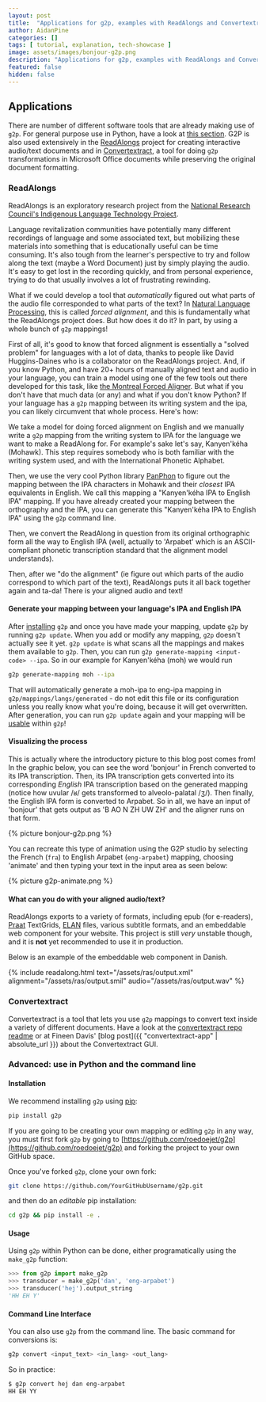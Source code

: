 ```yaml
---
layout: post
title:  "Applications for g2p, examples with ReadAlongs and Convertextract"
author: AidanPine
categories: []
tags: [ tutorial, explanation, tech-showcase ]
image: assets/images/bonjour-g2p.png
description: "Applications for g2p, examples with ReadAlongs and Convertextract"
featured: false
hidden: false
---
```


## Applications

There are number of different software tools that are already making use of `g2p`. For general purpose use in Python, have a look at [this section](#advanced-use-in-python). G2P is also used extensively in the [ReadAlongs](#readalongs) project for creating interactive audio/text documents and in [Convertextract](#convertextract), a tool for doing `g2p` transformations in Microsoft Office documents while preserving the original document formatting.

### ReadAlongs

ReadAlongs is an exploratory research project from the [National Research Council's Indigenous Language Technology Project](https://nrc.canada.ca/en/research-development/research-collaboration/programs/canadian-indigenous-languages-technology-project).

Language revitalization communities have potentially many different recordings of language and some associated text, but mobilizing these materials into something that is educationally useful can be time consuming. It's also tough from the learner's perspective to try and follow along the text (maybe a Word Document) just by simply playing the audio. It's easy to get lost in the recording quickly, and from personal experience, trying to do that usually involves a lot of frustrating rewinding.

What if we could develop a tool that *automatically* figured out what parts of the audio file corresponded to what parts of the text? In [Natural Language Processing](https://en.wikipedia.org/wiki/Natural_language_processing), this is called *forced alignment*, and this is fundamentally what the ReadAlongs project does. But how does it do it? In part, by using a whole bunch of `g2p` mappings!

First of all, it's good to know that forced alignment is essentially a "solved problem" for languages with a lot of data, thanks to people like David Huggins-Daines who is a collaborator on the ReadAlongs project. And, if you know Python, and have 20+ hours of manually aligned text and audio in your language, you can train a model using one of the few tools out there developed for this task, like [the Montreal Forced Aligner](https://montreal-forced-aligner.readthedocs.io/en/latest/). But what if you don't have that much data (or any) and what if you don't know Python? If your language has a `g2p` mapping between its writing system and the ipa, you can likely circumvent that whole process. Here's how:

We take a model for doing forced alignment on English and we manually write a `g2p` mapping from the writing system to IPA for the language we want to make a ReadAlong for. For example's sake let's say, Kanyen'kéha (Mohawk). This step requires somebody who is both familiar with the writing system used, and with the International Phonetic Alphabet. 

Then, we use the very cool Python library [PanPhon](https://github.com/dmort27/panphon) to figure out the mapping between the IPA characters in Mohawk and their *closest* IPA equivalents in English. We call this mapping a "Kanyen'kéha IPA to English IPA" mapping. If you have already created your mapping between the orthography and the IPA, you can generate this "Kanyen'kéha IPA to English IPA" using the `g2p` command line. 

Then, we convert the ReadAlong in question from its original orthographic form all the way to English IPA (well, actually to 'Arpabet' which is an ASCII-compliant phonetic transcription standard that the alignment model understands).

Then, after we "do the alignment" (ie figure out which parts of the audio correspond to which part of the text), ReadAlongs puts it all back together again and ta-da! There is your aligned audio and text!

#### Generate your mapping between your language's IPA and English IPA

After [installing](#installation) `g2p` and once you have made your mapping, update `g2p` by running `g2p update`. When you add or modify any mapping, `g2p` doesn't actually see it yet. `g2p update` is what scans all the mappings and makes them available to `g2p`. Then, you can run `g2p generate-mapping <input-code> --ipa`. So in our example for Kanyen'kéha (moh) we would run 

```bash
g2p generate-mapping moh --ipa
```

That will automatically generate a moh-ipa to eng-ipa mapping in `g2p/mappings/langs/generated` - do not edit this file or its configuration unless you really know what you're doing, because it will get overwritten. After generation, you can run `g2p update` again and your mapping will be [usable](#usage) within `g2p`!

#### Visualizing the process

This is actually where the introductory picture to this blog post comes from! In the graphic below, you can see the word 'bonjour' in French converted to its IPA transcription. Then, its IPA transcription gets converted into its corresponding *English* IPA transcription based on the generated mapping (notice how uvular /ʁ/ gets transformed to alveolo-palatal /ʒ/). Then finally, the English IPA form is converted to Arpabet. So in all, we have an input of 'bonjour' that gets output as 'B AO N ZH UW ZH' and the aligner runs on that form.

{% picture bonjour-g2p.png %}

You can recreate this type of animation using the G2P studio by selecting the French (`fra`) to English Arpabet (`eng-arpabet`) mapping, choosing 'animate' and then typing your text in the input area as seen below:

{% picture g2p-animate.png %}

#### What can you do with your aligned audio/text?

ReadAlongs exports to a variety of formats, including epub (for e-readers), [Praat](https://www.fon.hum.uva.nl/praat/) TextGrids, [ELAN](https://archive.mpi.nl/tla/elan) files, various subtitle formats, and an embeddable web component for your website. This project is still *very* unstable though, and it is **not** yet recommended to use it in production.

Below is an example of the embeddable web component in Danish.

{% include readalong.html text="/assets/ras/output.xml" alignment="/assets/ras/output.smil" audio="/assets/ras/output.wav" %}

### Convertextract

Convertextract is a tool that lets you use `g2p` mappings to convert text inside a variety of different documents. Have a look at the [convertextract repo readme](https://github.com/roedoejet/convertextract) or at Fineen Davis' [blog post]({{ "convertextract-app" | absolute_url }}) about the Convertextract GUI.

### Advanced: use in Python and the command line

#### Installation

We recommend installing `g2p` using [pip](https://en.wikipedia.org/wiki/Pip_(package_manager)):

```python
pip install g2p
```

If you are going to be creating your own mapping or editing `g2p` in any way, you must first fork `g2p` by going to [https://github.com/roedoejet/g2p](https://github.com/roedoejet/g2p) and forking the project to your own GitHub space.

Once you've forked `g2p`, clone your own fork:

```bash
git clone https://github.com/YourGitHubUsername/g2p.git
```

and then do an *editable* pip installation:

```bash
cd g2p && pip install -e .
```

#### Usage

Using `g2p` within Python can be done, either programatically using the `make_g2p` function:

```python
>>> from g2p import make_g2p
>>> transducer = make_g2p('dan', 'eng-arpabet')
>>> transducer('hej').output_string
'HH EH Y'
```

#### Command Line Interface

You can also use `g2p` from the command line. The basic command for conversions is:

```bash
g2p convert <input_text> <in_lang> <out_lang>
```

So in practice:

```bash
$ g2p convert hej dan eng-arpabet
HH EH YY
```
